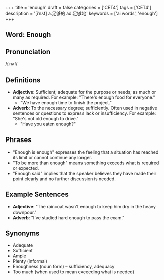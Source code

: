 +++
title = 'enough'
draft = false
categories = ['CET4']
tags = ['CET4']
description = '[iˈnʌf] a.足够的 ad.足够地'
keywords = ['ai words', 'enough']
+++

## Word: Enough

## Pronunciation
/ɪˈnʌf/

## Definitions
- **Adjective**: Sufficient; adequate for the purpose or needs; as much or many as required. For example: "There's enough food for everyone."
  - "We have enough time to finish the project."
- **Adverb**: To the necessary degree; sufficiently. Often used in negative sentences or questions to express lack or insufficiency. For example: "She's not old enough to drive."
  - "Have you eaten enough?"

## Phrases
- "Enough is enough" expresses the feeling that a situation has reached its limit or cannot continue any longer.
- "To be more than enough" means something exceeds what is required or expected.
- "Enough said" implies that the speaker believes they have made their point clearly and no further discussion is needed.

## Example Sentences
- **Adjective**: "The raincoat wasn't enough to keep him dry in the heavy downpour."
- **Adverb**: "I've studied hard enough to pass the exam."

## Synonyms
- Adequate
- Sufficient
- Ample
- Plenty (informal)
- Enoughness (noun form) – sufficiency, adequacy
- Too much (when used to mean exceeding what is needed)
